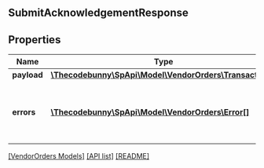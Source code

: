 ## SubmitAcknowledgementResponse

## Properties

Name | Type | Description | Notes
------------ | ------------- | ------------- | -------------
**payload** | [**\Thecodebunny\SpApi\Model\VendorOrders\TransactionId**](TransactionId.md) |  | [optional]
**errors** | [**\Thecodebunny\SpApi\Model\VendorOrders\Error[]**](Error.md) | A list of error responses returned when a request is unsuccessful. | [optional]

[[VendorOrders Models]](../) [[API list]](../../Api) [[README]](../../../README.md)
